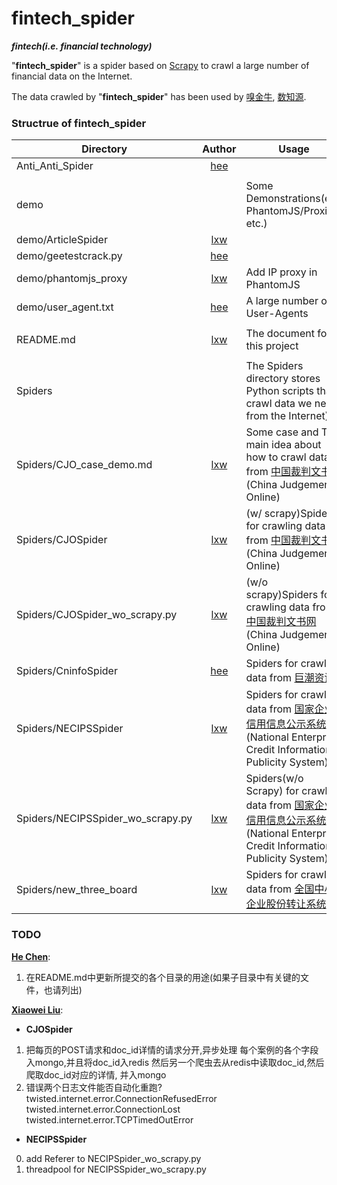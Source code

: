 # fintech_spider
**_fintech(i.e. financial technology)_**

"**fintech_spider**" is a spider based on [Scrapy](https://scrapy.org/) to crawl a large number of financial data on the Internet.

The data crawled by "**fintech_spider**" has been used by [嗅金牛](http://xiujinniu.com/xiujinniu/index.php), [数知源](http://datazhiyuan.com/datazhiyuan/index.php).


### Structrue of fintech_spider

| Directory | Author | Usage |
|------|:------:|------|
| Anti_Anti_Spider | [hee](https://github.com/hee0624) |  |
| | |
| demo |  | Some Demonstrations(e.g. PhantomJS/Proxies, etc.) |
| demo/ArticleSpider | [lxw](https://github.com/hee0624) |  |
| demo/geetestcrack.py | [hee](https://github.com/hee0624) |  |
| demo/phantomjs_proxy | [lxw](https://github.com/lxw0109) | Add IP proxy in PhantomJS |
| demo/user_agent.txt | [hee](https://github.com/hee0624) | A large number of User-Agents |
| | |
| README.md | [lxw](https://github.com/lxw0109) | The document for this project |
| | |
| Spiders |  | The Spiders directory stores Python scripts that crawl data we need from the Internet) |
| Spiders/CJO_case_demo.md | [lxw](https://github.com/lxw0109) | Some case and The main idea about how to crawl data from [中国裁判文书网](http://wenshu.court.gov.cn/)(China Judgements Online) |
| Spiders/CJOSpider | [lxw](https://github.com/lxw0109) | (w/ scrapy)Spiders for crawling data from [中国裁判文书网](http://wenshu.court.gov.cn/)(China Judgements Online) |
| Spiders/CJOSpider_wo_scrapy.py | [lxw](https://github.com/lxw0109) | (w/o scrapy)Spiders for crawling data from [中国裁判文书网](http://wenshu.court.gov.cn/)(China Judgements Online) |
| Spiders/CninfoSpider | [hee](https://github.com/hee0624) | Spiders for crawling data from [巨潮资讯](http://www.cninfo.com.cn/cninfo-new/information/companylist) |
| Spiders/NECIPSSpider | [lxw](https://github.com/lxw0109) | Spiders for crawling data from [国家企业信用信息公示系统](http://www.gsxt.gov.cn/corp-query-homepage.html)(National Enterprise Credit Information Publicity System) |
| Spiders/NECIPSSpider_wo_scrapy.py | [lxw](https://github.com/lxw0109) | Spiders(w/o Scrapy) for crawling data from [国家企业信用信息公示系统](http://www.gsxt.gov.cn/corp-query-homepage.html)(National Enterprise Credit Information Publicity System) |
| Spiders/new_three_board | [lxw](https://github.com/lxw0109) | Spiders for crawling data from [全国中小企业股份转让系统](http://www.neeq.com.cn/nq/listedcompany.html) |


### TODO
**[He Chen](https://github.com/hee0624)**:
1. 在README.md中更新所提交的各个目录的用途(如果子目录中有关键的文件，也请列出)

**[Xiaowei Liu](https://github.com/lxw0109)**:
+ **CJOSpider**
 1. 把每页的POST请求和doc_id详情的请求分开,异步处理
    每个案例的各个字段入mongo,并且将doc_id入redis
    然后另一个爬虫去从redis中读取doc_id,然后爬取doc_id对应的详情, 并入mongo
 2. 错误两个日志文件能否自动化重跑?
    twisted.internet.error.ConnectionRefusedError
    twisted.internet.error.ConnectionLost
    twisted.internet.error.TCPTimedOutError
+ **NECIPSSpider**
 0. add Referer to NECIPSpider_wo_scrapy.py
 1. threadpool for NECIPSSpider_wo_scrapy.py
